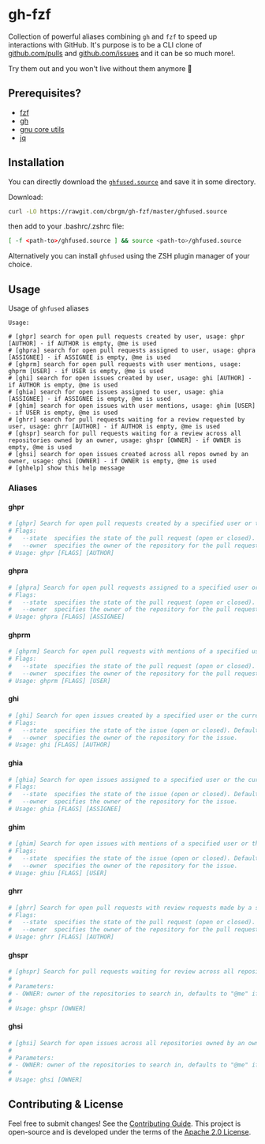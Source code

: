 # gh-fzf

Collection of powerful aliases combining `gh` and `fzf` to speed up interactions with GitHub. It's purpose is to be a CLI clone of [github.com/pulls](https://github.com/pulls) and [github.com/issues](https://github.com/issues) and it can be so much more!.

Try them out and you won't live without them anymore 🚀

## Prerequisites?

* [fzf](https://github.com/junegunn/fzf)
* [gh](https://github.com/cli/cli)
* [gnu core utils](https://www.gnu.org/software/coreutils/)
* [jq](https://stedolan.github.io/jq/)

## Installation

You can directly download the [`ghfused.source`](https://rawgit.com/cbrgm/gh-fused/master/ghfused.source)
and save it in some directory.

Download:
```bash
curl -LO https://rawgit.com/cbrgm/gh-fzf/master/ghfused.source
```

then add to your .bashrc/.zshrc file:
```bash
[ -f <path-to>/ghfused.source ] && source <path-to>/ghfused.source
```

Alternatively you can install `ghfused` using the ZSH plugin manager of your
choice.

## Usage

Usage of `ghfused` aliases

```
Usage:

# [ghpr] search for open pull requests created by user, usage: ghpr [AUTHOR] - if AUTHOR is empty, @me is used
# [ghpra] search for open pull requests assigned to user, usage: ghpra [ASSIGNEE] - if ASSIGNEE is empty, @me is used
# [ghprm] search for open pull requests with user mentions, usage: ghprm [USER] - if USER is empty, @me is used
# [ghi] search for open issues created by user, usage: ghi [AUTHOR] - if AUTHOR is empty, @me is used
# [ghia] search for open issues assigned to user, usage: ghia [ASSIGNEE] - if ASSIGNEE is empty, @me is used
# [ghim] search for open issues with user mentions, usage: ghim [USER] - if USER is empty, @me is used
# [ghrr] search for pull requests waiting for a review requested by user, usage: ghrr [AUTHOR] - if AUTHOR is empty, @me is used
# [ghspr] search for pull requests waiting for a review across all repositories owned by an owner, usage: ghspr [OWNER] - if OWNER is empty, @me is used
# [ghsi] search for open issues created across all repos owned by an owner, usage: ghsi [OWNER] - if OWNER is empty, @me is used
# [ghhelp] show this help message
```

### Aliases

#### ghpr

```bash
# [ghpr] Search for open pull requests created by a specified user or the current user if no author is provided
# Flags:
#   --state  specifies the state of the pull request (open or closed). Default is open.
#   --owner  specifies the owner of the repository for the pull request.
# Usage: ghpr [FLAGS] [AUTHOR]
```

#### ghpra

```bash
# [ghpra] Search for open pull requests assigned to a specified user or the current user if no assignee is provided
# Flags:
#   --state  specifies the state of the pull request (open or closed). Default is open.
#   --owner  specifies the owner of the repository for the pull request.
# Usage: ghpra [FLAGS] [ASSIGNEE]
```

#### ghprm

```bash
# [ghprm] Search for open pull requests with mentions of a specified user or the current user if no user is provided
# Flags:
#   --state  specifies the state of the pull request (open or closed). Default is open.
#   --owner  specifies the owner of the repository for the pull request.
# Usage: ghprm [FLAGS] [USER]
```

#### ghi

```bash
# [ghi] Search for open issues created by a specified user or the current user if no author is provided
# Flags:
#   --state  specifies the state of the issue (open or closed). Default is open.
#   --owner  specifies the owner of the repository for the issue.
# Usage: ghi [FLAGS] [AUTHOR]
```

#### ghia

```bash
# [ghia] Search for open issues assigned to a specified user or the current user if no assignee is provided
# Flags:
#   --state  specifies the state of the issue (open or closed). Default is open.
#   --owner  specifies the owner of the repository for the issue.
# Usage: ghia [FLAGS] [ASSIGNEE]
```

#### ghim

```bash
# [ghim] Search for open issues with mentions of a specified user or the current user if no user is provided
# Flags:
#   --state  specifies the state of the issue (open or closed). Default is open.
#   --owner  specifies the owner of the repository for the issue.
# Usage: ghiu [FLAGS] [USER]
```

#### ghrr

```bash
# [ghrr] Search for open pull requests with review requests made by a specified user or the current user if no user is provided
# Flags:
#   --state  specifies the state of the pull request (open or closed). Default is open.
#   --owner  specifies the owner of the repository for the pull request.
# Usage: ghrr [FLAGS] [AUTHOR]
```

#### ghspr

```bash
# [ghspr] Search for pull requests waiting for review across all repositories owned by an owner
#
# Parameters:
# - OWNER: owner of the repositories to search in, defaults to "@me" if not provided
#
# Usage: ghspr [OWNER]
```

#### ghsi

```bash
# [ghsi] Search for open issues across all repositories owned by an owner
#
# Parameters:
# - OWNER: owner of the repositories to search in, defaults to "@me" if not provided
#
# Usage: ghsi [OWNER]
```


## Contributing & License

Feel free to submit changes! See
the [Contributing Guide](https://github.com/cbrgm/contributing/blob/master/CONTRIBUTING.md). This project is open-source
and is developed under the terms of the [Apache 2.0 License](https://github.com/cbrgm/gh-fzf/blob/master/LICENSE).
